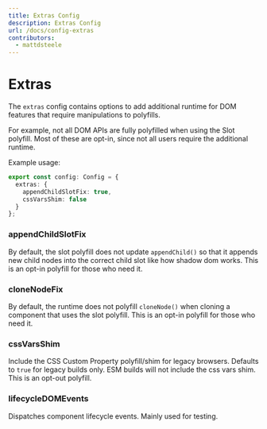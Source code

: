 ```yaml
---
title: Extras Config
description: Extras Config
url: /docs/config-extras
contributors:
  - mattdsteele
---
```


# Extras

The `extras` config contains options to add additional runtime for DOM features that require manipulations to polyfills.

For example, not all DOM APIs are fully polyfilled when using the Slot polyfill.
Most of these are opt-in, since not all users require the additional runtime.

Example usage:

```ts
export const config: Config = {
  extras: {
    appendChildSlotFix: true,
    cssVarsShim: false
  }
};
```

### appendChildSlotFix

By default, the slot polyfill does not update `appendChild()` so that it appends
new child nodes into the correct child slot like how shadow dom works. This is an opt-in
polyfill for those who need it.

### cloneNodeFix

By default, the runtime does not polyfill `cloneNode()` when cloning a component
that uses the slot polyfill. This is an opt-in polyfill for those who need it.

### cssVarsShim

Include the CSS Custom Property polyfill/shim for legacy browsers. Defaults to `true`
for legacy builds only. ESM builds will not include the css vars shim. This is an opt-out polyfill.

### lifecycleDOMEvents

Dispatches component lifecycle events. Mainly used for testing.

